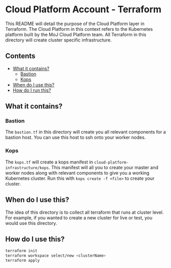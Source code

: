 # Cloud Platform Account - Terraform

This README will detail the purpose of the Cloud Platform layer in Terraform. The Cloud Platform in this context refers to the Kubernetes platform built by the MoJ Cloud Platform team. All Terraform in this directory will create cluster specific infrastructure. 

## Contents
  - [What it contains?](#what-it-contains)
    - [Bastion]()
    - [Kops]()
  - [When do I use this?](#when-do-I-use-this)
  - [How do I run this?](#terraform-modules)

## What it contains?
### Bastion
The `bastion.tf` in this directory will create you all relevant components for a bastion host. You can use this host to ssh onto your worker nodes. 

### Kops
The `kops.tf` will create a kops manifest in `cloud-platform-infrastructure/kops`. This manifest will all you to create your master and worker nodes along with relevant components to give you a working Kubernetes cluster. Run this with `kops create -f <file>` to create your cluster. 

## When do I use this?
The idea of this directory is to collect all terraform that runs at cluster level. For example, if you wanted to create a new cluster for live or test, you would use this directory. 

## How do I use this?
```bash
terraform init
terraform workspace select/new <clusterName>
terraform apply
```
